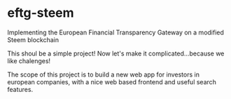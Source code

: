 # eftg-steem
Implementing the European Financial Transparency Gateway on a modified Steem blockchain

This shoul be a simple project! Now let's make it complicated...because we like chalenges! 

The scope of this project is to build a new web app for investors in european companies, with a nice web based frontend and useful search features. 


